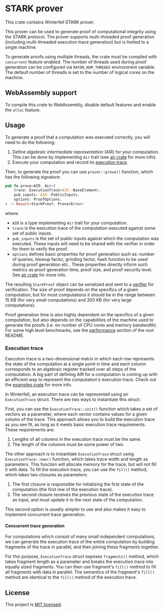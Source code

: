 # STARK prover
This crate contains Winterfell STARK prover.

This prover can be used to generate proof of computational integrity using the STARK protocol. The prover supports multi-threaded proof generation (including multi-threaded execution trace generation) but is limited to a single machine.

To generate proofs using multiple threads, the crate must be compiled with `concurrent` feature enabled. The number of threads used during proof generation can be configured via `RAYON_NUM_THREADS` environment variable. The default number of threads is set to the number of logical cores on the machine.

## WebAssembly support
To compile this crate to WebAssembly, disable default features and enable the `alloc` feature.

## Usage
To generate a proof that a computation was executed correctly, you will need to do the following:

1. Define *algebraic intermediate representation* (AIR) for your computation. This can be done by implementing `Air` trait (see [air crate](../air) for more info).
2. Execute your computation and record its [execution trace](#Execution-trace).

Then, to generate the proof you can use `prover::prove()` function, which has the following signature:
```Rust
pub fn prove<AIR: Air>(
    trace: ExecutionTrace<AIR::BaseElement>,
    pub_inputs: AIR::PublicInputs,
    options: ProofOptions,
) -> Result<StarkProof, ProverError>
```
where:

* `AIR` is a type implementing `Air` trait for your computation.
* `trace` is the execution trace of the computation executed against some set of public inputs.
* `pub_inputs` is the set of public inputs against which the computation was executed. These inputs will need to be shared with the verifier in order for them to verify the proof.
* `options` defines basic properties for proof generation such as: number of queries, blowup factor, grinding factor, hash function to be used during proof generation etc.. These properties directly inform such metrics as proof generation time, proof size, and proof security level. See [air crate](../air) for more info.

The resulting `StarkProof` object can be serialized and sent to a [verifier](../verifier) for verification. The size of proof depends on the specifics of a given computation, but for most computations it should be in the range between 15 KB (for very small computations) and 300 KB (for very large computations).

Proof generation time is also highly dependent on the specifics of a given computation, but also depends on the capabilities of the machine used to generate the proofs (i.e. on number of CPU cores and memory bandwidth). For some high level benchmarks, see the [performance](..#Performance) section of the root README.

### Execution trace
Execution trace is a two-dimensional matrix in which each row represents the state of the computation at a single point in time and each column corresponds to an algebraic register tracked over all steps of the computation. A big part of defining AIR for a computation is coming up with an efficient way to represent the computation's execution trace. Check out the [examples crate](../examples) for more info.

In Winterfell, an execution trace can be represented using an `ExecutionTrace` struct. There are two ways to instantiate this struct.

First, you can use the `ExecutionTrace::init()` function which takes a set of vectors as a parameter, where each vector contains values for a given column of the trace. This approach allows you to build the execution trace as you see fit, as long as it meets basic execution trace requirements. These requirements are:

1. Lengths of all columns in the execution trace must be the same.
2. The length of the columns must be some power of two.

The other approach is to instantiate `ExecutionTrace` struct using `ExecutionTrace::new()` function, which takes trace width and length as parameters. This function will allocate memory for the trace, but will not fill it with data. To fill the execution trace, you can use the `fill()` method, which takes two closures as parameters:

1. The first closure is responsible for initializing the first state of the computation (the first row of the execution trace).
2. The second closure receives the previous state of the execution trace as input, and must update it to the next state of the computation.

This second option is usually simpler to use and also makes it easy to implement concurrent trace generation.

#### Concurrent trace generation
For computations which consist of many small independent computations, we can generate the execution trace of the entire computation by building fragments of the trace in parallel, and then joining these fragments together.

For this purpose, `ExecutionTrace` struct exposes `fragments()` method, which takes fragment length as a parameter and breaks the execution trace into equally sized fragments. You can then use fragment's `fill()` method to fill all fragments with data in parallel. The semantics of the fragment's `fill()` method are identical to the `fill()` method of the execution trace.

License
-------

This project is [MIT licensed](../LICENSE).